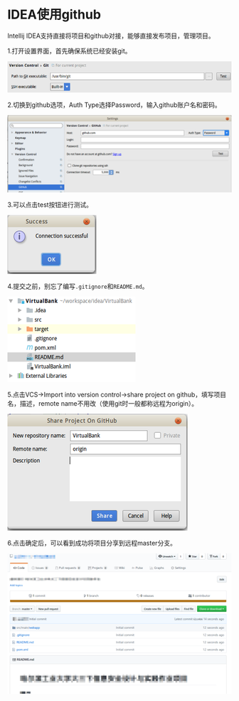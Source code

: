 # IDEA使用github

Intellij IDEA支持直接将项目和github对接，能够直接发布项目，管理项目。

1.打开设置界面，首先确保系统已经安装git。

![](res/1.png)

2.切换到github选项，Auth Type选择Password，输入github账户名和密码。

![](res/2.png)

3.可以点击test按钮进行测试。

![](res/3.png)

4.提交之前，别忘了编写`.gitignore`和`README.md`。

![](res/4.png)

5.点击VCS->Import into version control->share project on github，填写项目名，描述，remote name不用改（使用git时一般都称远程为origin）。

![](res/5.png)

6.点击确定后，可以看到成功将项目分享到远程master分支。

![](res/6.png)
